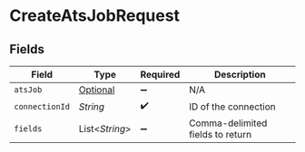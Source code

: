 # CreateAtsJobRequest


## Fields

| Field                                             | Type                                              | Required                                          | Description                                       |
| ------------------------------------------------- | ------------------------------------------------- | ------------------------------------------------- | ------------------------------------------------- |
| `atsJob`                                          | [Optional<AtsJob>](../../models/shared/AtsJob.md) | :heavy_minus_sign:                                | N/A                                               |
| `connectionId`                                    | *String*                                          | :heavy_check_mark:                                | ID of the connection                              |
| `fields`                                          | List<*String*>                                    | :heavy_minus_sign:                                | Comma-delimited fields to return                  |